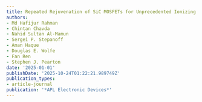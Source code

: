 ```yaml
---
title: Repeated Rejuvenation of SiC MOSFETs for Unprecedented Ionizing Radiation Resilience
authors:
- Md Hafijur Rahman
- Chintan Chavda
- Nahid Sultan Al-Mamun
- Sergei P. Stepanoff
- Aman Haque
- Douglas E. Wolfe
- Fan Ren
- Stephen J. Pearton
date: '2025-01-01'
publishDate: '2025-10-24T01:22:21.989749Z'
publication_types:
- article-journal
publication: '*APL Electronic Devices*'
---
```

